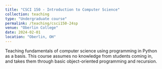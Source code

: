 ```yaml
---
title: "CSCI 150 - Introduction to Computer Science"
collection: teaching
type: "Undergraduate course"
permalink: /teaching/csci150-24sp
venue: "Oberlin College"
date: 2024-02-01
location: "Oberlin, OH"
---
```


Teaching fundamentals of computer science using programming in Python as a basis. This course assumes no knowledge from students coming in, and takes them through basic object-oriented programming and recursion.